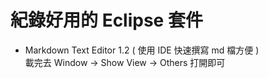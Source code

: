 # 紀錄好用的 Eclipse 套件

- Markdown Text Editor 1.2 ( 使用 IDE 快速撰寫 md 檔方便 ) <br>
載完去 Window  &rarr;  Show View  &rarr;  Others 打開即可


